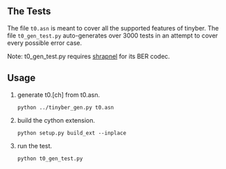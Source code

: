 
The Tests
---------

The file ``t0.asn`` is meant to cover all the supported features of tinyber.
The file ``t0_gen_test.py`` auto-generates over 3000 tests in an attempt to
cover every possible error case.

Note: t0_gen_test.py requires [shrapnel](https://github.com/ironport/shrapnel) for its BER codec.

Usage
-----

1. generate t0.[ch] from t0.asn.

    ``python ../tinyber_gen.py t0.asn``

2. build the cython extension.

    ``python setup.py build_ext --inplace``

3. run the test.

    ``python t0_gen_test.py``

